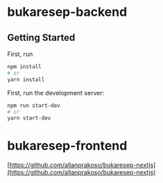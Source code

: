 # bukaresep-backend

## Getting Started

First, run
```bash
npm install
# or
yarn install
```

First, run the development server:

```bash
npm run start-dev
# or
yarn start-dev
```

# bukaresep-frontend
[https://github.com/allanprakoso/bukaresep-nextjs](https://github.com/allanprakoso/bukaresep-nextjs)
